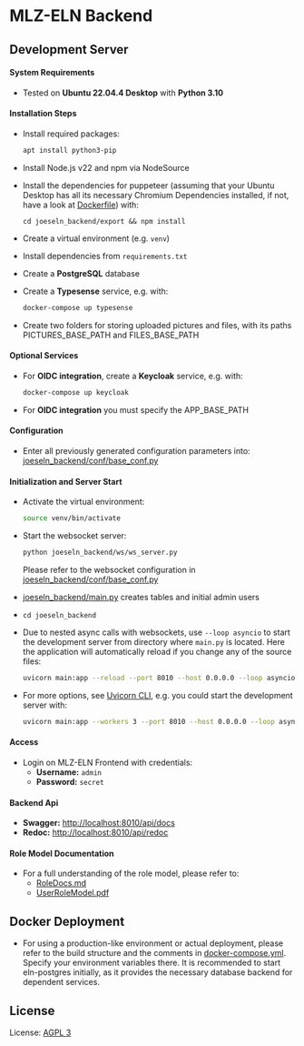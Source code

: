 # MLZ-ELN Backend


## Development Server

#### System Requirements

- Tested on **Ubuntu 22.04.4 Desktop** with **Python 3.10**

#### Installation Steps

- Install required packages:
  ```bash
  apt install python3-pip 
  ```
- Install Node.js v22 and npm via NodeSource
- Install the dependencies for puppeteer (assuming that your Ubuntu Desktop has all its necessary Chromium Dependencies installed, if not,  have a look at [Dockerfile](Dockerfile)) with:

  ``` cd joeseln_backend/export && npm install ```

- Create a virtual environment (e.g. `venv`)
- Install dependencies from `requirements.txt`
- Create a **PostgreSQL** database
- Create a **Typesense** service, e.g. with:
  ```bash
  docker-compose up typesense
  ```
- Create two folders for storing uploaded pictures and files, with its paths PICTURES_BASE_PATH and FILES_BASE_PATH

#### Optional Services

- For **OIDC integration**, create a **Keycloak** service, e.g. with:
  ```bash
  docker-compose up keycloak
  ```
- For  **OIDC integration** you must specify the APP_BASE_PATH

#### Configuration

- Enter all previously generated configuration parameters into:
  [joeseln_backend/conf/base_conf.py](joeseln_backend/conf/base_conf.py)

#### Initialization and Server Start

- Activate the virtual environment:
  ```bash
  source venv/bin/activate
  ```
- Start the websocket server:
  ```bash
  python joeseln_backend/ws/ws_server.py
  ```
  
  Please refer to the websocket configuration in [joeseln_backend/conf/base_conf.py](joeseln_backend/conf/base_conf.py)

- [joeseln_backend/main.py](joeseln_backend/main.py) creates tables and initial admin users
- ```cd joeseln_backend```
- Due to nested async calls with websockets, use `--loop asyncio` to start the development server from directory where ```main.py``` is located.
  Here the application will automatically reload if you change any of the source files:
  ```bash
  uvicorn main:app --reload --port 8010 --host 0.0.0.0 --loop asyncio
  ```
  
- For more options, see [Uvicorn CLI](https://www.uvicorn.org/#command-line-options), e.g. you could start the development server with:
  ```bash
  uvicorn main:app --workers 3 --port 8010 --host 0.0.0.0 --loop asyncio
  ```

#### Access

- Login on MLZ-ELN Frontend with credentials:
  - **Username:** `admin`
  - **Password:** `secret`

#### Backend Api

- **Swagger:** [http://localhost:8010/api/docs](http://localhost:8010/api/docs)
- **Redoc:** [http://localhost:8010/api/redoc](http://localhost:8010/api/redoc)


#### Role Model Documentation

- For a full understanding of the role model, please refer to:
  - [RoleDocs.md](joeseln_backend/services/role/role_docs/RoleDocs.md)
  - [UserRoleModel.pdf](joeseln_backend/services/role/role_docs/UserRoleModel.pdf)




##  Docker Deployment


- For using a production-like environment or actual deployment, please refer to the build structure and the comments in [docker-compose.yml](docker-compose.yml). Specify your environment variables there.
It is recommended to start eln-postgres initially, as it provides the necessary database backend for dependent services.

## License

License: [AGPL 3](LICENSE)  


